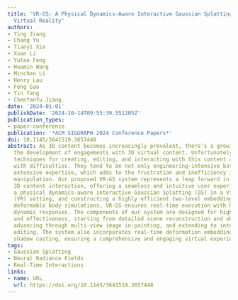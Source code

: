 ```yaml
---
title: 'VR-GS: A Physical Dynamics-Aware Interactive Gaussian Splatting System in
  Virtual Reality'
authors:
- Ying Jiang
- Chang Yu
- Tianyi Xie
- Xuan Li
- Yutao Feng
- Huamin Wang
- Minchen Li
- Henry Lau
- Feng Gao
- Yin Yang
- Chenfanfu Jiang
date: '2024-01-01'
publishDate: '2024-10-14T09:55:39.551205Z'
publication_types:
- paper-conference
publication: '*ACM SIGGRAPH 2024 Conference Papers*'
doi: 10.1145/3641519.3657448
abstract: As 3D content becomes increasingly prevalent, there’s a growing focus on
  the development of engagements with 3D virtual content. Unfortunately, traditional
  techniques for creating, editing, and interacting with this content are fraught
  with difficulties. They tend to be not only engineering-intensive but also require
  extensive expertise, which adds to the frustration and inefficiency in virtual object
  manipulation. Our proposed VR-GS system represents a leap forward in human-centered
  3D content interaction, offering a seamless and intuitive user experience. By developing
  a physical dynamics-aware interactive Gaussian Splatting (GS) in a Virtual Reality
  (VR) setting, and constructing a highly efficient two-level embedding strategy alongside
  deformable body simulations, VR-GS ensures real-time execution with highly realistic
  dynamic responses. The components of our system are designed for high efficiency
  and effectiveness, starting from detailed scene reconstruction and object segmentation,
  advancing through multi-view image in-painting, and extending to interactive physics-based
  editing. The system also incorporates real-time deformation embedding and dynamic
  shadow casting, ensuring a comprehensive and engaging virtual experience.
tags:
- Gaussian Splatting
- Neural Radiance Fields
- Real-Time Interactions
links:
- name: URL
  url: https://doi.org/10.1145/3641519.3657448
---
```


